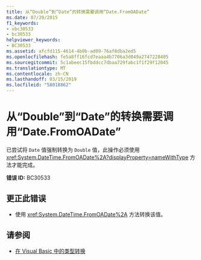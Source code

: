 ```yaml
---
title: 从“Double”到“Date”的转换需要调用“Date.FromOADate”
ms.date: 07/20/2015
f1_keywords:
- vbc30533
- bc30533
helpviewer_keywords:
- BC30533
ms.assetid: afcfd115-4614-4b0b-ad09-76af8dba2ed5
ms.openlocfilehash: fe5a8ff16fcd7eaaa4b7706a3d049a2747228405
ms.sourcegitcommit: 5c1abeec15fbddcc7dbaa729fabc1f1f29f12045
ms.translationtype: MT
ms.contentlocale: zh-CN
ms.lasthandoff: 03/15/2019
ms.locfileid: "58018862"
---
```

# <a name="conversion-from-double-to-date-requires-calling-the-datefromoadate"></a>从“Double”到“Date”的转换需要调用“Date.FromOADate”
已尝试将 `Date` 值强制转换为 `Double` 值，此操作必须使用 <xref:System.DateTime.FromOADate%2A?displayProperty=nameWithType> 方法才能完成。  
  
 **错误 ID:** BC30533  
  
## <a name="to-correct-this-error"></a>更正此错误  
  
-   使用 <xref:System.DateTime.FromOADate%2A> 方法转换该值。  
  
## <a name="see-also"></a>请参阅

- [在 Visual Basic 中的类型转换](../../visual-basic/programming-guide/language-features/data-types/type-conversions.md)
